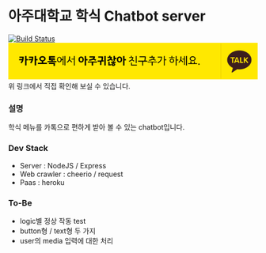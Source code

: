 # 아주대학교 학식 Chatbot server

[![Build Status](https://travis-ci.org/ChoiJY/chatbotTestServer.svg?branch=master)](https://travis-ci.org/ChoiJY/chatbotTestServer) <br>
[![Banner](sentence_type.png)](http://pf.kakao.com/_hbxfhC) <br>
위 링크에서 직접 확인해 보실 수 있습니다.
### 설명

학식 메뉴를 카톡으로 편하게 받아 볼 수 있는 chatbot입니다.

### Dev Stack

- Server : NodeJS / Express
- Web crawler : cheerio / request
- Paas : heroku

### To-Be

- logic별 정상 작동 test
- button형 / text형 두 가지
- user의 media 입력에 대한 처리
